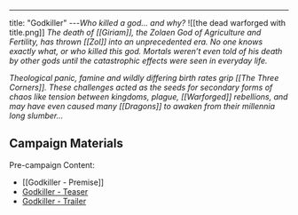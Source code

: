 ---
title: "Godkiller"
---*Who killed a god... and why?*
![[the dead warforged with title.png]]
*The death of [[Giriam]], the Zolaen God of Agriculture and Fertility, has thrown [[Zol]] into an unprecedented era. No one knows exactly what, or who killed this god. Mortals weren’t even told of his death by other gods until the catastrophic effects were seen in everyday life.*

*Theological panic, famine and wildly differing birth rates grip [[The Three Corners]]. These challenges acted as the seeds for secondary forms of chaos like tension between kingdoms, plague, [[Warforged]] rebellions, and may have even caused many [[Dragons]] to awaken from*
*their millennia long slumber...* 

## Campaign Materials
Pre-campaign Content:
- [[Godkiller - Premise]]
- [Godkiller - Teaser](https://youtu.be/hVCVxSRB39Q)
- [Godkiller - Trailer](https://youtu.be/pK5vR_A_axI)